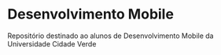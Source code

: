 # Desenvolvimento Mobile
Repositório destinado ao alunos de Desenvolvimento Mobile da Universidade Cidade Verde
